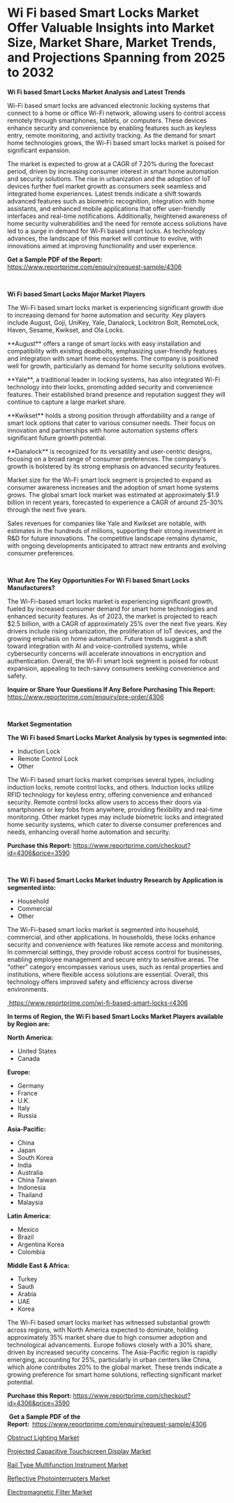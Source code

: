 <p><h1>Wi Fi based Smart Locks Market Offer Valuable Insights into Market Size, Market Share, Market Trends, and Projections Spanning from 2025 to 2032</h1></p><p><strong>Wi Fi based Smart Locks Market Analysis and Latest Trends</strong></p>
<p><p>Wi-Fi based smart locks are advanced electronic locking systems that connect to a home or office Wi-Fi network, allowing users to control access remotely through smartphones, tablets, or computers. These devices enhance security and convenience by enabling features such as keyless entry, remote monitoring, and activity tracking. As the demand for smart home technologies grows, the Wi-Fi based smart locks market is poised for significant expansion.</p><p>The market is expected to grow at a CAGR of 7.20% during the forecast period, driven by increasing consumer interest in smart home automation and security solutions. The rise in urbanization and the adoption of IoT devices further fuel market growth as consumers seek seamless and integrated home experiences. Latest trends indicate a shift towards advanced features such as biometric recognition, integration with home assistants, and enhanced mobile applications that offer user-friendly interfaces and real-time notifications. Additionally, heightened awareness of home security vulnerabilities and the need for remote access solutions have led to a surge in demand for Wi-Fi based smart locks. As technology advances, the landscape of this market will continue to evolve, with innovations aimed at improving functionality and user experience.</p></p>
<p><strong>Get a Sample PDF of the Report:&nbsp;</strong> <a href="https://www.reportprime.com/enquiry/request-sample/4306?utm_campaign=2116&utm_medium=2&utm_source=Github&utm_content=ia&utm_term=19032025&utm_id=wi-fi-based-smart-locks">https://www.reportprime.com/enquiry/request-sample/4306</a></p>
<p>&nbsp;</p>
<p><strong>Wi Fi based Smart Locks Major Market Players</strong></p>
<p><p>The Wi-Fi based smart locks market is experiencing significant growth due to increasing demand for home automation and security. Key players include August, Goji, UniKey, Yale, Danalock, Lockitron Bolt, RemoteLock, Haven, Sesame, Kwikset, and Ola Locks.</p><p>**August** offers a range of smart locks with easy installation and compatibility with existing deadbolts, emphasizing user-friendly features and integration with smart home ecosystems. The company is positioned well for growth, particularly as demand for home security solutions evolves. </p><p>**Yale**, a traditional leader in locking systems, has also integrated Wi-Fi technology into their locks, promoting added security and convenience features. Their established brand presence and reputation suggest they will continue to capture a large market share.</p><p>**Kwikset** holds a strong position through affordability and a range of smart lock options that cater to various consumer needs. Their focus on innovation and partnerships with home automation systems offers significant future growth potential.</p><p>**Danalock** is recognized for its versatility and user-centric designs, focusing on a broad range of consumer preferences. The company's growth is bolstered by its strong emphasis on advanced security features.</p><p>Market size for the Wi-Fi smart lock segment is projected to expand as consumer awareness increases and the adoption of smart home systems grows. The global smart lock market was estimated at approximately $1.9 billion in recent years, forecasted to experience a CAGR of around 25-30% through the next five years.</p><p>Sales revenues for companies like Yale and Kwikset are notable, with estimates in the hundreds of millions, supporting their strong investment in R&D for future innovations. The competitive landscape remains dynamic, with ongoing developments anticipated to attract new entrants and evolving consumer preferences.</p></p>
<p>&nbsp;</p>
<p><strong>What Are The Key Opportunities For Wi Fi based Smart Locks Manufacturers?</strong></p>
<p><p>The Wi-Fi-based smart locks market is experiencing significant growth, fueled by increased consumer demand for smart home technologies and enhanced security features. As of 2023, the market is projected to reach $2.5 billion, with a CAGR of approximately 25% over the next five years. Key drivers include rising urbanization, the proliferation of IoT devices, and the growing emphasis on home automation. Future trends suggest a shift toward integration with AI and voice-controlled systems, while cybersecurity concerns will accelerate innovations in encryption and authentication. Overall, the Wi-Fi smart lock segment is poised for robust expansion, appealing to tech-savvy consumers seeking convenience and safety.</p></p>
<p><strong>Inquire or Share Your Questions If Any Before Purchasing This Report:</strong> <a href="https://www.reportprime.com/enquiry/pre-order/4306?utm_campaign=2116&utm_medium=2&utm_source=Github&utm_content=ia&utm_term=19032025&utm_id=wi-fi-based-smart-locks">https://www.reportprime.com/enquiry/pre-order/4306</a></p>
<p>&nbsp;</p>
<p><strong>Market Segmentation</strong></p>
<p><strong>The Wi Fi based Smart Locks Market Analysis by types is segmented into:</strong></p>
<p><ul><li>Induction Lock</li><li>Remote Control Lock</li><li>Other</li></ul></p>
<p><p>The Wi-Fi based smart locks market comprises several types, including induction locks, remote control locks, and others. Induction locks utilize RFID technology for keyless entry, offering convenience and enhanced security. Remote control locks allow users to access their doors via smartphones or key fobs from anywhere, providing flexibility and real-time monitoring. Other market types may include biometric locks and integrated home security systems, which cater to diverse consumer preferences and needs, enhancing overall home automation and security.</p></p>
<p><strong>Purchase this Report:&nbsp;</strong><a href="https://www.reportprime.com/checkout?id=4306&price=3590&utm_campaign=2116&utm_medium=2&utm_source=Github&utm_content=ia&utm_term=19032025&utm_id=wi-fi-based-smart-locks">https://www.reportprime.com/checkout?id=4306&price=3590</a></p>
<p>&nbsp;</p>
<p><strong>The Wi Fi based Smart Locks Market Industry Research by Application is segmented into:</strong></p>
<p><ul><li>Household</li><li>Commercial</li><li>Other</li></ul></p>
<p><p>The Wi-Fi-based smart locks market is segmented into household, commercial, and other applications. In households, these locks enhance security and convenience with features like remote access and monitoring. In commercial settings, they provide robust access control for businesses, enabling employee management and secure entry to sensitive areas. The "other" category encompasses various uses, such as rental properties and institutions, where flexible access solutions are essential. Overall, this technology offers improved safety and efficiency across diverse environments.</p></p>
<p><a href="https://www.reportprime.com/wi-fi-based-smart-locks-r4306?utm_campaign=2116&utm_medium=2&utm_source=Github&utm_content=ia&utm_term=19032025&utm_id=wi-fi-based-smart-locks">&nbsp;https://www.reportprime.com/wi-fi-based-smart-locks-r4306</a></p>
<p><strong>In terms of Region, the Wi Fi based Smart Locks Market Players available by Region are:</strong></p>
<p>
    <p> <strong> North America: </strong>
        <ul>
            <li>United States</li>
            <li>Canada</li>
        </ul>
        </p> 
    <p> <strong> Europe: </strong>
        <ul>
            <li>Germany</li>
            <li>France</li>
            <li>U.K.</li>
            <li>Italy</li>
            <li>Russia</li>
        </ul>
        </p> 
    <p> <strong> Asia-Pacific: </strong>
        <ul>
            <li>China</li>
            <li>Japan</li>
            <li>South Korea</li>
            <li>India</li>
            <li>Australia</li>
            <li>China Taiwan</li>
            <li>Indonesia</li>
            <li>Thailand</li>
            <li>Malaysia</li>
        </ul>
        </p> 
    <p> <strong> Latin America: </strong>
        <ul>
            <li>Mexico</li>
            <li>Brazil</li>
            <li>Argentina Korea</li>
            <li>Colombia</li>
        </ul>
        </p> 
    <p> <strong> Middle East & Africa: </strong>
        <ul>
            <li>Turkey</li>
            <li>Saudi</li>
            <li>Arabia</li>
            <li>UAE</li>
            <li>Korea</li>
        </ul>
    </p>
    </p>
<p><p>The Wi-Fi based smart locks market has witnessed substantial growth across regions, with North America expected to dominate, holding approximately 35% market share due to high consumer adoption and technological advancements. Europe follows closely with a 30% share, driven by increased security concerns. The Asia-Pacific region is rapidly emerging, accounting for 25%, particularly in urban centers like China, which alone contributes 20% to the global market. These trends indicate a growing preference for smart home solutions, reflecting significant market potential.</p></p>
<p><strong>Purchase this Report: </strong><a href="https://www.reportprime.com/checkout?id=4306&price=3590&utm_campaign=2116&utm_medium=2&utm_source=Github&utm_content=ia&utm_term=19032025&utm_id=wi-fi-based-smart-locks">https://www.reportprime.com/checkout?id=4306&price=3590</a></p>
<p>&nbsp;<strong>Get a Sample PDF of the Report:&nbsp;&nbsp;</strong><a href="https://www.reportprime.com/enquiry/request-sample/4306?utm_campaign=2116&utm_medium=2&utm_source=Github&utm_content=ia&utm_term=19032025&utm_id=wi-fi-based-smart-locks">https://www.reportprime.com/enquiry/request-sample/4306</a></p>
<p><strong></strong></p>
<p><p><a href="https://github.com/jolashta/Market-Research-Report-List-1/blob/main/obstruct-lighting-market.md?utm_campaign=2116&utm_medium=2&utm_source=Github&utm_content=ia&utm_term=19032025&utm_id=wi-fi-based-smart-locks">Obstruct Lighting Market</a></p><p><a href="https://github.com/elhibacajka/Market-Research-Report-List-1/blob/main/projected-capacitive-touchscreen-display-market.md?utm_campaign=2116&utm_medium=2&utm_source=Github&utm_content=ia&utm_term=19032025&utm_id=wi-fi-based-smart-locks">Projected Capacitive Touchscreen Display Market</a></p><p><a href="https://github.com/ienamoun/Market-Research-Report-List-1/blob/main/rail-type-multifunction-instrument-market.md?utm_campaign=2116&utm_medium=2&utm_source=Github&utm_content=ia&utm_term=19032025&utm_id=wi-fi-based-smart-locks">Rail Type Multifunction Instrument Market</a></p><p><a href="https://github.com/drevertevell/Market-Research-Report-List-1/blob/main/reflective-photointerrupters-market.md?utm_campaign=2116&utm_medium=2&utm_source=Github&utm_content=ia&utm_term=19032025&utm_id=wi-fi-based-smart-locks">Reflective Photointerrupters Market</a></p><p><a href="https://github.com/lazregaartun/Market-Research-Report-List-1/blob/main/electromagnetic-filter-market.md?utm_campaign=2116&utm_medium=2&utm_source=Github&utm_content=ia&utm_term=19032025&utm_id=wi-fi-based-smart-locks">Electromagnetic Filter Market</a></p></p>